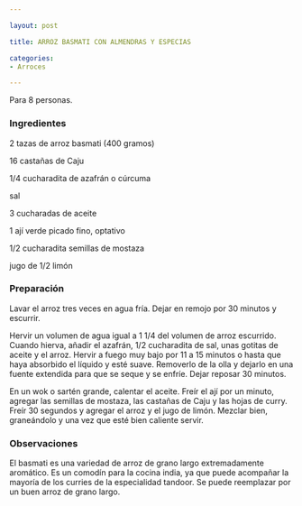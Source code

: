 ```yaml
---

layout: post

title: ARROZ BASMATI CON ALMENDRAS Y ESPECIAS

categories:
- Arroces

---
```


Para 8 personas.

<h3>Ingredientes</h3>

2 tazas de arroz basmati (400 gramos)

16 castañas de Caju

1/4 cucharadita de azafrán o cúrcuma

sal

3 cucharadas de aceite

1 ají verde picado fino, optativo

1/2 cucharadita semillas de mostaza

jugo de 1/2 limón

<h3>Preparación</h3>

Lavar el arroz tres veces en agua fría. Dejar en remojo por 30 minutos y escurrir.

Hervir un volumen de agua igual a 1 1/4 del volumen de arroz escurrido. Cuando hierva, añadir el azafrán, 1/2 cucharadita de sal, unas gotitas de aceite y el arroz. Hervir a fuego muy bajo por 11 a 15 minutos o hasta que haya absorbido el líquido y esté suave. Removerlo de la olla y dejarlo en una fuente extendida para que se seque y se enfríe. Dejar reposar 30 minutos.

En un wok o sartén grande, calentar el aceite. Freír el ají por un minuto, agregar las semillas de mostaza, las castañas de Caju y las hojas de curry. Freír 30 segundos y agregar el arroz y el jugo de limón. Mezclar bien, graneándolo y una vez que esté bien caliente servir.

<h3>Observaciones</h3>

El basmati es una variedad de arroz de grano largo extremadamente aromático. Es un comodín para la cocina india, ya que puede acompañar la mayoría de los curries de la especialidad tandoor. Se puede reemplazar por un buen arroz de grano largo.